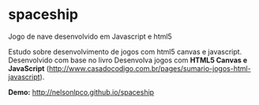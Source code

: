 # spaceship
Jogo de nave desenvolvido em Javascript e html5

Estudo sobre desenvolvimento de jogos com html5 canvas e javascript.
Desenvolvido com base no livro Desenvolva jogos com <b>HTML5 Canvas e JavaScript</b> (http://www.casadocodigo.com.br/pages/sumario-jogos-html-javascript).

<b>Demo:</b> http://nelsonlpco.github.io/spaceship

